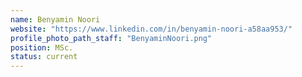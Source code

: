 ```yaml
---
name: Benyamin Noori
website: "https://www.linkedin.com/in/benyamin-noori-a58aa953/"
profile_photo_path_staff: "BenyaminNoori.png"
position: MSc.
status: current
---
```

